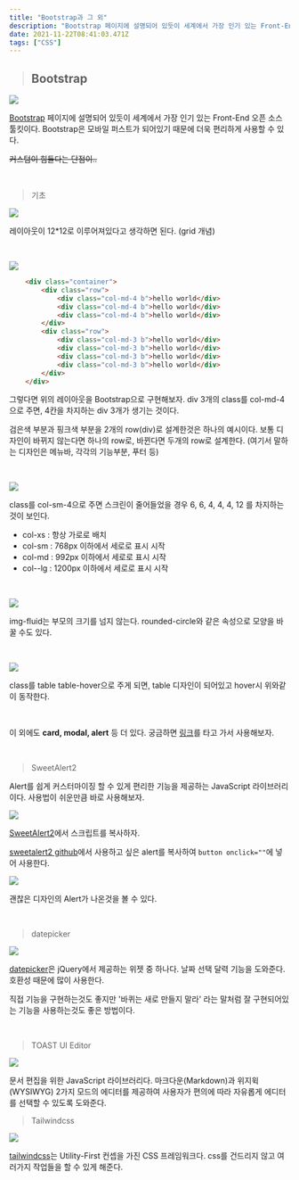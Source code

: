 ```yaml
---
title: "Bootstrap과 그 외"
description: "Bootstrap 페이지에 설명되어 있듯이 세계에서 가장 인기 있는 Front-End 오픈 소스 툴킷이다. "
date: 2021-11-22T08:41:03.471Z
tags: ["CSS"]
---
```

>## Bootstrap

![](/images/82348596-2221-46c4-8a1c-6756dc180519-image.png)

[Bootstrap](https://getbootstrap.com/) 페이지에 설명되어 있듯이 세계에서 가장 인기 있는 Front-End 오픈 소스 툴킷이다. Bootstrap은 모바일 퍼스트가 되어있기 때문에 더욱 편리하게 사용할 수 있다.

~~커스텀이 힘들다는 단점이..~~

<br>

> 기초

![](/images/1a0066de-81c5-43a4-aa71-a5ef1ad019c2-image.png)

레이아웃이 12*12로 이루어져있다고 생각하면 된다. (grid 개념)

<br>

![](/images/cea3d17e-fd78-4e8a-b3d9-1a7f4e0c9909-image.png)

```html
    <div class="container">
        <div class="row">
            <div class="col-md-4 b">hello world</div>
            <div class="col-md-4 b">hello world</div>
            <div class="col-md-4 b">hello world</div>
        </div>
        <div class="row">
            <div class="col-md-3 b">hello world</div>
            <div class="col-md-3 b">hello world</div>
            <div class="col-md-3 b">hello world</div>
            <div class="col-md-3 b">hello world</div>
        </div>
    </div>
```

그렇다면 위의 레이아웃을 Bootstrap으로 구현해보자. div 3개의 class를 col-md-4으로 주면, 4칸을 차지하는 div 3개가 생기는 것이다.

검은색 부분과 핑크색 부분을 2개의 row(div)로 설계한것은 하나의 예시이다. 보통 디자인이 바뀌지 않는다면 하나의 row로, 바뀐다면 두개의 row로 설계한다.
(여기서 말하는 디자인은 메뉴바, 각각의 기능부분, 푸터 등)

<br>

![](/images/6d188515-5420-432f-8196-7ab2f8524277-sdf.gif)

class를 col-sm-4으로 주면 스크린이 줄어들었을 경우 6, 6, 4, 4, 4, 12 를 차지하는것이 보인다.

* col-xs : 항상 가로로 배치
* col-sm : 768px 이하에서 세로로 표시 시작
* col-md : 992px 이하에서 세로로 표시 시작
* col--lg : 1200px 이하에서 세로로 표시 시작

<br>

![](/images/225d3689-2f87-4fde-a2e7-eb004bf65e5b-image.png)

img-fluid는 부모의 크기를 넘지 않는다. rounded-circle와 같은 속성으로 모양을 바꿀 수도 있다.

<br>

![](/images/ba8f848e-6579-4fc4-9552-dadecfb1960c-%ED%85%8C%EC%9D%B4%EB%B8%94.gif)

class를 table table-hover으로 주게 되면, table 디자인이 되어있고 hover시 위와같이 동작한다.

<br>

이 외에도 **card, modal, alert** 등 더 있다. 궁금하면 [링크](https://getbootstrap.com/docs/5.1/layout/containers/)를 타고 가서 사용해보자.

<br>

> SweetAlert2

Alert를 쉽게 커스터마이징 할 수 있게 편리한 기능을 제공하는 JavaScript 라이브러리이다. 사용법이 쉬운만큼 바로 사용해보자.

![](/images/f32941ea-e932-446d-ab5e-590918dd965c-image.png)

[SweetAlert2](https://www.jsdelivr.com/package/npm/sweetalert2?path=dist)에서 스크립트를 복사하자.

[sweetalert2 github](https://sweetalert2.github.io/)에서 사용하고 싶은 alert를 복사하여 `button onclick=""`에 넣어 사용한다.

![](/images/34f33553-c9c3-4224-914a-f06369c89489-image.png)

괜찮은 디자인의 Alert가 나온것을 볼 수 있다.

<br>

> datepicker

![](/images/11a697c7-c620-4e83-9d34-229984a9bd23-image.png)

[datepicker](https://jqueryui.com/datepicker/)은 jQuery에서 제공하는 위젯 중 하나다. 날짜 선택 달력 기능을 도와준다. 호환성 때문에 많이 사용한다.

직접 기능을 구현하는것도 좋지만 '바퀴는 새로 만들지 말라' 라는 말처럼 잘 구현되어있는 기능을 사용하는것도 좋은 방법이다.

<br>

> TOAST UI Editor

![](/images/15f45fe6-ca2a-48b3-96a1-04bb8e738084-image.png)

문서 편집을 위한 JavaScript 라이브러리다. 마크다운(Markdown)과 위지윅(WYSIWYG) 2가지 모드의 에디터를 제공하여 사용자가 편의에 따라 자유롭게 에디터를 선택할 수 있도록 도와준다.

> Tailwindcss

<img src="https://media.vlpt.us/images/jwhan/post/d48bb9cd-04e4-4185-86ba-73cfbd99a247/tailwindcss.png" />

[tailwindcss](https://tailwindcss.com/)는 Utility-First 컨셉을 가진 CSS 프레임워크다. css를 건드리지 않고 여러가지 작업들을 할 수 있게 해준다.